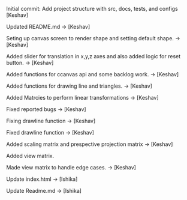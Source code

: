 Initial commit: Add project structure with src, docs, tests, and configs  [Keshav]

Updated README.md -> [Keshav]

Seting up canvas screen to render shape and setting default shape. -> [Keshav]

Added slider for translation in x,y,z axes and also added logic for reset button.  -> [Keshav]

Added functions for ccanvas api and some backlog work.  -> [Keshav]

Added functions for drawing line and triangles.  -> [Keshav]

Added Matrcies to perform linear transformations -> [Keshav]

Fixed reported bugs -> [Keshav]

Fixing drawline function -> [Keshav]

Fixed drawline function -> [Keshav]

Added scaling matrix and prespective projection matrix -> [Keshav]

Added view matrix.

Made view matrix to handle edge cases. -> [Keshav]



Update index.html   -> [Ishika]

Update Readme.md    -> [Ishika]


